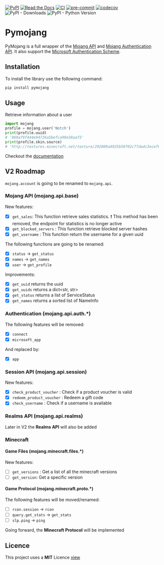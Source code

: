 [![PyPI](https://img.shields.io/pypi/v/pymojang)](https://pypi.org/project/pymojang/)
[![Read the Docs](https://img.shields.io/readthedocs/pymojang)](https://pymojang.readthedocs.io/en/latest/)
[![CI](https://github.com/Lucino772/pymojang/actions/workflows/ci.yml/badge.svg)](https://github.com/Lucino772/pymojang/actions/workflows/ci.yml)
[![pre-commit](https://github.com/Lucino772/pymojang/actions/workflows/pre-commit.yml/badge.svg)](https://github.com/Lucino772/pymojang/actions/workflows/pre-commit.yml)
[![codecov](https://codecov.io/gh/Lucino772/pymojang/branch/main/graph/badge.svg?token=5Q6PRUXL4T)](https://codecov.io/gh/Lucino772/pymojang)
![PyPI - Downloads](https://img.shields.io/pypi/dm/pymojang)
![PyPI - Python Version](https://img.shields.io/pypi/pyversions/pymojang)

# Pymojang
PyMojang is a full wrapper of the [Mojang API](https://wiki.vg/Mojang_API) and [Mojang Authentication API](https://wiki.vg/Authentication).
It also support the [Microsoft Authentication Scheme](https://wiki.vg/Microsoft_Authentication_Scheme).

## Installation

To install the library use the following command:

```bash
pip install pymojang
```

## Usage

Retrieve information about a user

```python
import mojang
profile = mojang.user('Notch')
print(profile.uuid)
# '069a79f444e94726a5befca90e38aaf5'
print(profile.skin.source)
# 'http://textures.minecraft.net/texture/292009a4925b58f02c77dadc3ecef07ea4c7472f64e0fdc32ce5522489362680'
```

Checkout the [documentation](https://pymojang.readthedocs.io/en/latest/)

## V2 Roadmap

`mojang.account` is going to be renamed to `mojang.api`.

### Mojang API (mojang.api.base)

New features:
- [x] `get_sales`: This function retrieve sales statistics. :exclamation: This method has been removed, the endpoint for statistics is no longer active
- [x] `get_blocked_servers` : This function retrieve blocked server hashes
- [x] `get_username` : This function return the username for a given uuid

The following functions are going to be renamed:
- [x] `status` &rarr; `get_status`
- [x] `names` &rarr; `get_names`
- [x] `user` &rarr; `get_profile`

Improvements:
- [x] `get_uuid` returns the uuid
- [x] `get_uuids` returns a dict<str, str>
- [x] `get_status` returns a list of ServiceStatus
- [x] `get_names` returns a sorted list of NameInfo

### Authentication (mojang.api.auth.*)

The following features will be removed:
- [x] `connect`
- [x] `microsoft_app`

And replaced by:
- [x] `app`

### Session API (mojang.api.session)

New features:
- [x] `check_product_voucher` : Check if a product voucher is valid
- [x] `redeem_product_voucher` : Redeem a gift code
- [x] `check_username` : Check if a username is available

### Realms API (mojang.api.realms)

Later in V2 the **Realms API** will also be added

### Minecraft

#### Game Files (mojang.minecraft.files.*)

New features:
- [ ] `get_versions` : Get a list of all the minecraft versions
- [ ] `get_version`: Get a specific version

#### Game Protocol (mojang.minecraft.proto.*)

The following features will be moved/renamed:
- [ ] `rcon.session` &rarr; `rcon`
- [ ] `query.get_stats` &rarr; `get_stats`
- [ ] `slp.ping` &rarr; `ping`

Going forward, the **Minecraft Protocol** will be implemented

## Licence
This project uses a
**MIT** Licence [view](https://github.com/Lucino772/pymojang/blob/main/LICENSE)
